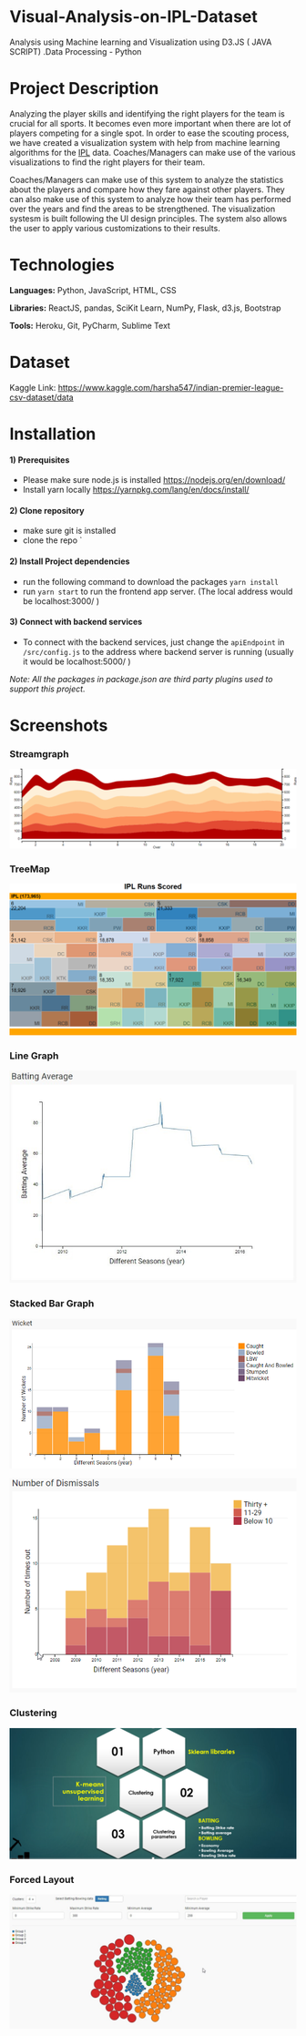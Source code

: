 # Visual-Analysis-on-IPL-Dataset
Analysis using Machine learning and Visualization using D3.JS ( JAVA SCRIPT) .Data Processing - Python
# Project Description

Analyzing the player skills and identifying the right players for the team is crucial for all sports. It becomes even more important when there are lot of players competing for a single spot. In order to ease the scouting process, we have created a visualization system with help from machine learning algorithms for the [IPL](https://en.wikipedia.org/wiki/Indian_Premier_League) data. Coaches/Managers can make use of the various visualizations to find the right players for their team. 

Coaches/Managers can make use of this system to analyze the statistics about the players and compare how they fare against other players. They can also make use of this system to analyze how their team has performed over the years and find the areas to be strengthened. The visualization systesm is built following the UI design principles. The system also allows the user to apply various customizations to their 
results. 

# Technologies

**Languages:** Python, JavaScript, HTML, CSS

**Libraries:** ReactJS, pandas, SciKit Learn, NumPy, Flask, d3.js, Bootstrap

**Tools:** Heroku, Git, PyCharm, Sublime Text

# Dataset

Kaggle Link: https://www.kaggle.com/harsha547/indian-premier-league-csv-dataset/data


# Installation

#### 1) Prerequisites
* Please make sure node.js is installed https://nodejs.org/en/download/ 
* Install yarn locally https://yarnpkg.com/lang/en/docs/install/


#### 2) Clone repository
* make sure git is installed
* clone the repo `
 
#### 2) Install Project dependencies
* run the following command to download the packages `yarn install`
* run `yarn start` to run the frontend app server. (The local address would be localhost:3000/ )


#### 3) Connect with backend services
* To connect with the backend services, just change the `apiEndpoint` in `/src/config.js` to the address where backend server is running (usually it would be localhost:5000/ )

*Note: All the packages in package.json are third party plugins used to support this project.*

# Screenshots

### Streamgraph

![alt text](https://github.com/Anitt/MachineLearning_IPL_DataSet/blob/master/images/StreamGraph.png "Stream Graph")

### TreeMap

![alt text](https://github.com/Anitt/MachineLearning_IPL_DataSet/blob/master/images/TreeMap.png "Tree Map")

### Line Graph

![alt text](https://github.com/Anitt/MachineLearning_IPL_DataSet/blob/master/images/LineGraph.jpg)

### Stacked Bar Graph

![alt text](https://github.com/Anitt/MachineLearning_IPL_DataSet/blob/master/images/StackedBarGraph.png)

![alt text](https://github.com/Anitt/MachineLearning_IPL_DataSet/blob/master/images/StackedBarGraph2.png)

### Clustering

![alt text](https://github.com/Anitt/MachineLearning_IPL_DataSet/blob/master/images/clustering.PNG "Clustering")

### Forced Layout

![alt text](https://github.com/Anitt/MachineLearning_IPL_DataSet/blob/master/images/ForcedLayout.jpg "Forced Layout")
